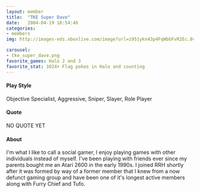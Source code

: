 ```yaml
---
layout: member
title:  "TKE Super Dave"
date:   2004-04-19 16:54:46
categories:
- members
img: http://images-eds.xboxlive.com/image?url=z951ykn43p4FqWbbFvR2Ec.8vbDhj8G2Xe7JngaTToBrrCmIEEXHC9UNrdJ6P7KIFXxmxGDtE9Vkd62rOpb7JU188fxhkWPU6C.pqtQm2Z8nlm8LXocxliUxNirnBCcx&format=png

carousel:
- tke_super_dave.png
favorite_games: Halo 2 and 3
favorite_stat: 1024+ Flag pokes in Halo and counting
---
```

#### Play Style
Objective Specialist, Aggressive, Sniper, Slayer, Role Player

#### Quote
NO QUOTE YET

#### About
I'm what I like to call a social gamer, I enjoy playing games with other individuals instead of myself. I've been playing with friends ever since my parents bought me an Atari 2600 in the early 1990s. I joined RRH shortly after it was formed by way of a former member that I knew from a now defunct gaming group and have been one of it's longest active members along with Furry Chief and Tufo.
